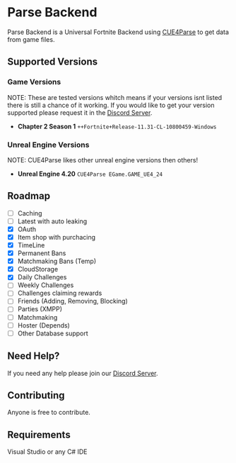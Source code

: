 
# Parse Backend

Parse Backend is a Universal Fortnite Backend using [CUE4Parse](https://github.com/FabianFG/CUE4Parse) to get data from game files. 

## Supported Versions

### Game Versions
NOTE: These are tested versions whitch means if your versions isnt listed there is still a chance of it working. If you would like to get your version supported please request it in the [Discord Server](https://discord.gg/yyXFVDwcCB).

- **Chapter 2 Season 1** `++Fortnite+Release-11.31-CL-10800459-Windows`

### Unreal Engine Versions

NOTE: CUE4Parse likes other unreal engine versions then others!
- **Unreal Engine 4.20** `CUE4Parse EGame.GAME_UE4_24`

## Roadmap
- [ ] Caching
- [ ] Latest with auto leaking
- [x] OAuth
- [x] Item shop with purchacing
- [x] TimeLine
- [x] Permanent Bans
- [x] Matchmaking Bans (Temp)
- [x] CloudStorage
- [x] Daily Challenges
- [ ] Weekly Challenges
- [ ] Challenges claiming rewards
- [ ] Friends (Adding, Removing, Blocking)
- [ ] Parties (XMPP)
- [ ] Matchmaking
- [ ] Hoster (Depends)
- [ ] Other Database support

## Need Help?
If you need any help please join our [Discord Server](https://discord.gg/yyXFVDwcCB).

## Contributing
Anyone is free to contribute.

## Requirements
Visual Studio or any C# IDE
